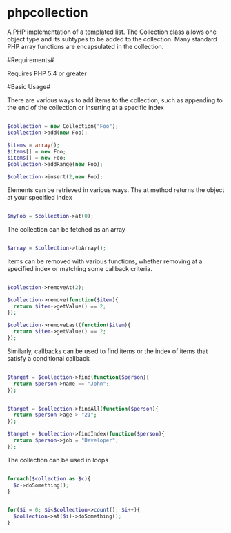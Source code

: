 phpcollection
=============

A PHP implementation of a templated list. The Collection class allows
one object type and its subtypes to be added to the collection. Many
standard PHP array functions are encapsulated in the collection.

#Requirements#

Requires PHP 5.4 or greater

#Basic Usage#

There are various ways to add items to the collection, such as
appending to the end of the collection or inserting at a specific index

```php

$collection = new Collection("Foo");
$collection->add(new Foo);

$items = array();
$items[] = new Foo;
$items[] = new Foo;
$collection->addRange(new Foo);

$collection->insert(2,new Foo);

```

Elements can be retrieved in various ways. The at method returns the
object at your specified index 

```php

$myFoo = $collection->at(0);

```

The collection can be fetched as an array

```php

$array = $collection->toArray();

```

Items can be removed with various functions, whether removing at a
specified index or matching some callback criteria.

```php

$collection->removeAt(2);

$collection->remove(function($item){
  return $item->getValue() == 2;
});

$collection->removeLast(function($item){
  return $item->getValue() == 2;
});

```

Similarly, callbacks can be used to find items or the index of items
that satisfy a conditional callback

```php

$target = $collection->find(function($person){
  return $person->name == "John";
});


$target = $collection->findAll(function($person){
  return $person->age > "21";
});

$target = $collection->findIndex(function($person){
  return $person->job = "Developer";
});


```

The collection can be used in loops

```php

foreach($collection as $c){
  $c->doSomething();
}


for($i = 0; $i<$collection->count(); $i++){
  $collection->at($i)->doSomething();
}

```
